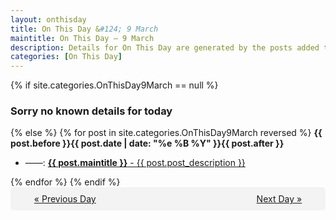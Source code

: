 ```yaml
---
layout: onthisday
title: On This Day &#124; 9 March
maintitle: On This Day — 9 March
description: Details for On This Day are generated by the posts added to the website so the content is subject to changes/updates over time.
categories: [On This Day]
---
```


{% if site.categories.OnThisDay9March == null %}
<h3>Sorry no known details for today</h3>
{% else %}
{% for post in site.categories.OnThisDay9March reversed %}
<strong>{{ post.before }}{{ post.date | date: "%e %B %Y" }}{{ post.after }}</strong>
<ul>
<li> ——: <a class="{{ post.class }}" href="{{ post.url }}"><strong>{{ post.maintitle }}</strong> - {{ post.post_description }}</a></li>
</ul>
{% endfor %}
{% endif %}

<div style="background-color: #f3f3f3; padding: 10px; border-radius: 5px; text-align: center; display: flex; justify-content: space-evenly;">
<a href="/onthisday/03/03-08">« Previous Day</a>
<span style="visibility:hidden;">[ Visit Leap Year February 29 ]</span>
<a href="/onthisday/03/03-10">Next Day »</a>
</div>
